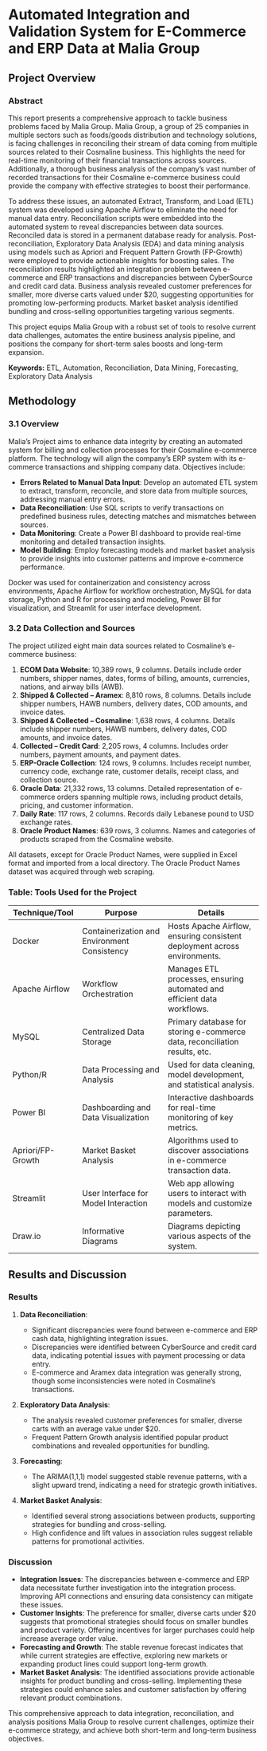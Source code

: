 # Automated Integration and Validation System for E-Commerce and ERP Data at Malia Group

## Project Overview

### Abstract
This report presents a comprehensive approach to tackle business problems faced by Malia Group. Malia Group, a group of 25 companies in multiple sectors such as foods/goods distribution and technology solutions, is facing challenges in reconciling their stream of data coming from multiple sources related to their Cosmaline business. This highlights the need for real-time monitoring of their financial transactions across sources. Additionally, a thorough business analysis of the company’s vast number of recorded transactions for their Cosmaline e-commerce business could provide the company with effective strategies to boost their performance.

To address these issues, an automated Extract, Transform, and Load (ETL) system was developed using Apache Airflow to eliminate the need for manual data entry. Reconciliation scripts were embedded into the automated system to reveal discrepancies between data sources. Reconciled data is stored in a permanent database ready for analysis. Post-reconciliation, Exploratory Data Analysis (EDA) and data mining analysis using models such as Apriori and Frequent Pattern Growth (FP-Growth) were employed to provide actionable insights for boosting sales. The reconciliation results highlighted an integration problem between e-commerce and ERP transactions and discrepancies between CyberSource and credit card data. Business analysis revealed customer preferences for smaller, more diverse carts valued under $20, suggesting opportunities for promoting low-performing products. Market basket analysis identified bundling and cross-selling opportunities targeting various segments.

This project equips Malia Group with a robust set of tools to resolve current data challenges, automates the entire business analysis pipeline, and positions the company for short-term sales boosts and long-term expansion.

**Keywords:** ETL, Automation, Reconciliation, Data Mining, Forecasting, Exploratory Data Analysis

## Methodology

### 3.1 Overview
Malia’s Project aims to enhance data integrity by creating an automated system for billing and collection processes for their Cosmaline e-commerce platform. The technology will align the company’s ERP system with its e-commerce transactions and shipping company data. Objectives include:

- **Errors Related to Manual Data Input**: Develop an automated ETL system to extract, transform, reconcile, and store data from multiple sources, addressing manual entry errors.
- **Data Reconciliation**: Use SQL scripts to verify transactions on predefined business rules, detecting matches and mismatches between sources.
- **Data Monitoring**: Create a Power BI dashboard to provide real-time monitoring and detailed transaction insights.
- **Model Building**: Employ forecasting models and market basket analysis to provide insights into customer patterns and improve e-commerce performance.

Docker was used for containerization and consistency across environments, Apache Airflow for workflow orchestration, MySQL for data storage, Python and R for processing and modeling, Power BI for visualization, and Streamlit for user interface development.

### 3.2 Data Collection and Sources
The project utilized eight main data sources related to Cosmaline’s e-commerce business:

1. **ECOM Data Website**: 10,389 rows, 9 columns. Details include order numbers, shipper names, dates, forms of billing, amounts, currencies, nations, and airway bills (AWB).
2. **Shipped & Collected – Aramex**: 8,810 rows, 8 columns. Details include shipper numbers, HAWB numbers, delivery dates, COD amounts, and invoice dates.
3. **Shipped & Collected – Cosmaline**: 1,638 rows, 4 columns. Details include shipper numbers, HAWB numbers, delivery dates, COD amounts, and invoice dates.
4. **Collected – Credit Card**: 2,205 rows, 4 columns. Includes order numbers, payment amounts, and payment dates.
5. **ERP-Oracle Collection**: 124 rows, 9 columns. Includes receipt number, currency code, exchange rate, customer details, receipt class, and collection source.
6. **Oracle Data**: 21,332 rows, 13 columns. Detailed representation of e-commerce orders spanning multiple rows, including product details, pricing, and customer information.
7. **Daily Rate**: 117 rows, 2 columns. Records daily Lebanese pound to USD exchange rates.
8. **Oracle Product Names**: 639 rows, 3 columns. Names and categories of products scraped from the Cosmaline website.

All datasets, except for Oracle Product Names, were supplied in Excel format and imported from a local directory. The Oracle Product Names dataset was acquired through web scraping.

### Table: Tools Used for the Project

| Technique/Tool        | Purpose                               | Details                                                                 |
|-----------------------|---------------------------------------|-------------------------------------------------------------------------|
| Docker                | Containerization and Environment Consistency | Hosts Apache Airflow, ensuring consistent deployment across environments. |
| Apache Airflow        | Workflow Orchestration                | Manages ETL processes, ensuring automated and efficient data workflows. |
| MySQL                 | Centralized Data Storage              | Primary database for storing e-commerce data, reconciliation results, etc. |
| Python/R              | Data Processing and Analysis          | Used for data cleaning, model development, and statistical analysis.   |
| Power BI              | Dashboarding and Data Visualization   | Interactive dashboards for real-time monitoring of key metrics.          |
| Apriori/FP-Growth     | Market Basket Analysis                | Algorithms used to discover associations in e-commerce transaction data. |
| Streamlit             | User Interface for Model Interaction  | Web app allowing users to interact with models and customize parameters. |
| Draw.io               | Informative Diagrams                  | Diagrams depicting various aspects of the system.                      |

## Results and Discussion

### Results
1. **Data Reconciliation**:
   - Significant discrepancies were found between e-commerce and ERP cash data, highlighting integration issues.
   - Discrepancies were identified between CyberSource and credit card data, indicating potential issues with payment processing or data entry.
   - E-commerce and Aramex data integration was generally strong, though some inconsistencies were noted in Cosmaline’s transactions.

2. **Exploratory Data Analysis**:
   - The analysis revealed customer preferences for smaller, diverse carts with an average value under $20.
   - Frequent Pattern Growth analysis identified popular product combinations and revealed opportunities for bundling.

3. **Forecasting**:
   - The ARIMA(1,1,1) model suggested stable revenue patterns, with a slight upward trend, indicating a need for strategic growth initiatives.

4. **Market Basket Analysis**:
   - Identified several strong associations between products, supporting strategies for bundling and cross-selling.
   - High confidence and lift values in association rules suggest reliable patterns for promotional activities.

### Discussion
- **Integration Issues**: The discrepancies between e-commerce and ERP data necessitate further investigation into the integration process. Improving API connections and ensuring data consistency can mitigate these issues.
- **Customer Insights**: The preference for smaller, diverse carts under $20 suggests that promotional strategies should focus on smaller bundles and product variety. Offering incentives for larger purchases could help increase average order value.
- **Forecasting and Growth**: The stable revenue forecast indicates that while current strategies are effective, exploring new markets or expanding product lines could support long-term growth.
- **Market Basket Analysis**: The identified associations provide actionable insights for product bundling and cross-selling. Implementing these strategies could enhance sales and customer satisfaction by offering relevant product combinations.

This comprehensive approach to data integration, reconciliation, and analysis positions Malia Group to resolve current challenges, optimize their e-commerce strategy, and achieve both short-term and long-term business objectives.
